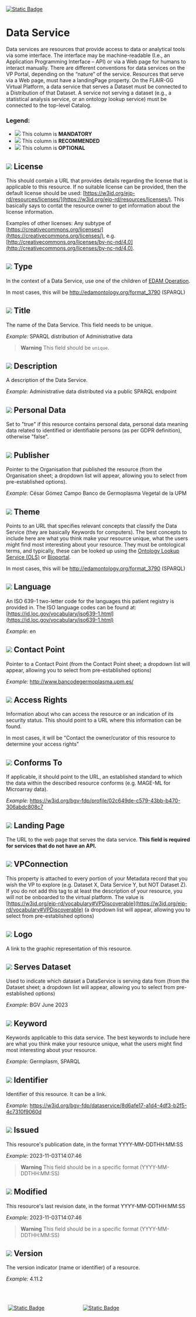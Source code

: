 [![Static Badge](https://img.shields.io/badge/lang-es-yellow?style=plastic)](../Es%20Documentation/DataService.es.md)
# Data Service
Data services are resources that provide access to data or analytical tools via some
interface. The interface may be machine-readable (I.e., an Application Programming
Interface – API) or via a Web page for humans to interact manually. There are different
conventions for data services on the VP Portal, depending on the “nature” of the service.
Resources that serve via a Web page, must have a landingPage property. On the
FLAIR-GG Virtual Platform, a data service that serves a Dataset must be connected to a Distribution
of that Dataset. A service not serving a dataset (e.g.,
a statistical analysis service, or an ontology lookup service) must be connected to the
top-level Catalog.

### Legend:
- ![](https://placehold.jp/17/ff0000/000000/20x20.png?text=M) This column is **MANDATORY**
- ![](https://placehold.jp/17/ea9999/000000/20x20.png?text=R) This column is **RECOMMENDED**
- ![](https://placehold.jp/17/ffffff/000000/20x20.png?text=O) This column is **OPTIONAL**

## ![](https://placehold.jp/17/ff0000/000000/20x20.png?text=M) License
This should contain a URL that provides details regarding the license that is applicable to this resource.
If no suitable license can be provided, then the default license should be used:
[https://w3id.org/ejp-rd/resources/licenses/](https://w3id.org/ejp-rd/resources/licenses/). This basically says to contat the resource owner to get information about the license information.

 Examples of other licenses: 
Any subtype of [https://creativecommons.org/licenses/](https://creativecommons.org/licenses/),
e.g. [http://creativecommons.org/licenses/by-nc-nd/4.0](http://creativecommons.org/licenses/by-nc-nd/4.0).



## ![](https://placehold.jp/17/ff0000/000000/20x20.png?text=M) Type 
In the context of a Data Service, use one of the children of [EDAM Operation](http://edamontology.org/operation_0004). 

In most cases, this will be http://edamontology.org/format_3790  (SPARQL)



## ![](https://placehold.jp/17/ff0000/000000/20x20.png?text=M) Title
The name of the Data Service. This field needs to be unique.

*Example:*
SPARQL distribution of Administrative data


> **Warning** This field should be `unique`.



## ![](https://placehold.jp/17/ff0000/000000/20x20.png?text=M) Description
A description of the Data Service.

*Example:*
Administrative data distributed via a public SPARQL endpoint




## ![](https://placehold.jp/17/ff0000/000000/20x20.png?text=M) Personal Data
Set to "true" if this resource contains personal
data, personal data meaning data
related to identified or identifiable
persons (as per GDPR definition),
otherwise "false".

>

## ![](https://placehold.jp/17/ff0000/000000/20x20.png?text=M) Publisher
Pointer to the Organisation that published the
resource (from the Organisation sheet; a dropdown list will appear, allowing you to select from pre-established options).

*Example:*
César Gómez Campo Banco de Germoplasma Vegetal de la UPM


## ![](https://placehold.jp/17/ff0000/000000/20x20.png?text=M) Theme

Points to an URL that specifies relevant concepts that classify the Data Service (they are basically Keywords for computers). The best concepts to include here are what you think make your resource unique, what the users might find most interesting about your resource. They must be ontological terms, and typically, these can be looked
up using the [Ontology Lookup Service (OLS)](https://www.ebi.ac.uk/ols4/index)  or [Bioportal](https://bioportal.bioontology.org/). 

In most cases, this will be http://edamontology.org/format_3790 (SPARQL)




## ![](https://placehold.jp/17/ff0000/000000/20x20.png?text=M) Language
An ISO 639-1 two-letter code for the
languages this patient registry is provided
in. The ISO language codes
can be found at:
[https://id.loc.gov/vocabulary/iso639-1.html](https://id.loc.gov/vocabulary/iso639-1.html)

*Example:*
en





## ![](https://placehold.jp/17/ff0000/000000/20x20.png?text=M) Contact Point
Pointer to a Contact Point (from the Contact Point sheet; a dropdown list will appear, allowing you to select from pre-established options)

*Example:*
http://www.bancodegermoplasma.upm.es/


## ![](https://placehold.jp/17/ea9999/000000/20x20.png?text=R) Access Rights
Information about who can access the
resource or an indication of its security status.
This should point to a URL where this
information can be found. 

In most cases, it will be "Contact the owner/curator of this resource to determine your access rights"


## ![](https://placehold.jp/17/ea9999/000000/20x20.png?text=R) Conforms To
If applicable, it should point to the
URL, an established standard to
which the data within the
described resource conforms (e.g.
MAGE-ML for Microarray data).

*Example:*
https://w3id.org/bgv-fdp/profile/02c649de-c579-43bb-b470-306abdc808c7


## ![](https://placehold.jp/17/ea9999/000000/20x20.png?text=R) Landing Page
The URL to the web page that serves
the data service. **This field is required
for services that do not have an API.**


## ![](https://placehold.jp/17/ffffff/000000/20x20.png?text=O) VPConnection
This property is attached to every
portion of your Metadata record
that you wish the VP to explore
(e.g. Dataset X, Data Service Y, but
NOT Dataset Z). If you do not add
this tag to at least the description of
your resource, you will not be
onboarded to the virtual platform.
The value is [https://w3id.org/ejp-rd/vocabulary#VPDiscoverable](https://w3id.org/ejp-rd/vocabulary#VPDiscoverable) (a dropdown list will appear, allowing you to select from pre-established options)




## ![](https://placehold.jp/17/ffffff/000000/20x20.png?text=O) Logo
A link to the graphic
representation of this resource.



## ![](https://placehold.jp/17/ffffff/000000/20x20.png?text=O) Serves Dataset
Used to indicate which dataset
a DataService is serving data
from (from the Dataset sheet; a dropdown list will appear, allowing you to select from pre-established options)

*Example:*
BGV June 2023





## ![](https://placehold.jp/17/ffffff/000000/20x20.png?text=O) Keyword
Keywords applicable to this
data service. The best keywords to include here are what you think make your resource unique, what the users might find most interesting about your resource.


*Example:*
Germplasm, SPARQL



## ![](https://placehold.jp/17/ffffff/000000/20x20.png?text=O) Identifier
Identifier of this resource. It can be
a link.

*Example:*
https://w3id.org/bgv-fdp/dataservice/8d6afe17-a1d4-4df3-b2f5-4c7310f9060d



## ![](https://placehold.jp/17/ffffff/000000/20x20.png?text=O) Issued
This resource's publication date, in the format YYYY-MM-DDTHH:MM:SS


*Example:*
2023-11-03T14:07:46

> **Warning** This field should be in a specific format (YYYY-MM-DDTHH:MM:SS)


## ![](https://placehold.jp/17/ffffff/000000/20x20.png?text=O) Modified
This resource's last revision date, in the format YYYY-MM-DDTHH:MM:SS


*Example:*
2023-11-03T14:07:46

> **Warning** This field should be in a specific format (YYYY-MM-DDTHH:MM:SS)



## ![](https://placehold.jp/17/ffffff/000000/20x20.png?text=O) Version
The version indicator (name or
identifier) of a resource.

*Example:*
4.11.2

<br />
<br />

<a style="text-align: left; width:1%; display: inline-block;">[![Static Badge](https://img.shields.io/badge/Previous%20Sheet-Catalog-yellow?style=for-the-badge)](./Catalog.md)</a>
<a style="text-align: center; width:20%; display: inline-block;">[![Static Badge](https://img.shields.io/badge/Home-README-blue?style=for-the-badge)](../README.md)</a>

